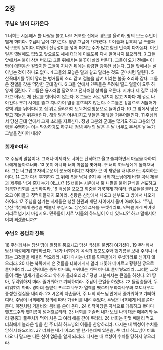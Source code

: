 ## 2장
### 주님의 날이 다가온다
1 너희는 시온에서 뿔 나팔을 불고 나의 거룩한 산에서 경보를 울려라. 땅의 모든 주민이 떨게 하여라. 주님의 날이 다가온다. 정녕 그날이 가까웠다.
2 어둠과 암흑의 날 구름과 먹구름의 날이다. 여명이 산등성이를 넘어 퍼지듯 수가 많고 힘센 민족이 다가온다. 이런 일은 옛날에도 없었고 앞으로도 세세 대대에 이르도록 다시 일어나지 않으리라.
3 그들 앞에서는 불이 삼켜 버리고 그들 뒤에서는 불꽃이 살라 버린다. 그들이 오기 전에는 이 땅이 에덴동산 같았지만 그들이 지나간 뒤에는 황량한 광야만 남는다. 그들 앞에서는 살아남는 것이 하나도 없다.
4 그들의 모습은 말과 같고 달리는 것도 군마처럼 달린다.
5 산꼭대기를 뛰어 달리는 병거들의 소리 같고 검불을 삼켜 버리는 불꽃 소리와 같다. 그들은 전열을 갖춘 막강한 군대 같다.
6 그들 앞에서 민족들은 두려워 떨고 얼굴이 모두 하얗게 질린다.
7 그들은 용사처럼 달려오고 전사처럼 성벽을 오른다. 저마다 제 길로 나아가고 아무도 제 진로를 벗어나지 않는다.
8 그들은 서로 밀치지 않고 저마다 제 길로 나아간다. 무기 사이를 뚫고 지나가며 열을 흩뜨리지 않는다.
9 그들은 성읍으로 쳐들어가 성벽 위를 뛰어다니고 집 위로 올라가며 도둑처럼 창문으로 들어간다.
10 그 앞에서 땅은 떨고 하늘은 뒤흔들린다. 해와 달은 어두워지고 별들은 제 빛을 거두어들인다.
11 주님께서 당신 군대 앞에서 크게 소리를 지르신다. 정녕 그분의 군대는 많기도 하고 그분의 명령을 수행하는 이는 막강하기도 하구나! 정녕 주님의 날은 큰 날 너무도 무서운 날 누가 그날을 견디어 내랴?
### 회개하여라
12 주님의 말씀이다. 그러나 이제라도 너희는 단식하고 울고 슬퍼하면서 마음을 다하여 나에게 돌아오너라.
13 옷이 아니라 너희 마음을 찢어라. 주 너희 하느님에게 돌아오너라. 그는 너그럽고 자비로운 이 분노에 더디고 자애가 큰 이 재앙을 내리다가도 후회하는 이다.
14 그가 다시 후회하여 그 뒤에 복을 남겨 줄지 주 너희 하느님에게 바칠 곡식 제물과 제주를 남겨 줄지 누가 아느냐?
15 너희는 시온에서 뿔 나팔을 불어 단식을 선포하고 거룩한 집회를 소집하여라.
16 백성을 모으고 회중을 거룩하게 하여라. 원로들을 불러 모으고 아이들과 젖먹이들까지 모아라. 신랑은 신방에서 나오고 신부도 그 방에서 나오게 하여라.
17 주님을 섬기는 사제들은 성전 현관과 제단 사이에서 울며 아뢰어라. “주님, 당신 백성에게 동정을 베풀어 주십시오. 당신의 소유를 우셋거리로, 민족들에게 이야깃거리로 넘기지 마십시오. 민족들이 서로 ‘저들의 하느님이 어디 있느냐?’ 하고 말해서야 어찌 되겠습니까?”
### 주님의 응답과 강복
18 주님께서는 당신 땅에 열정을 품으시고 당신 백성을 불쌍히 여기셨다.
19 주님께서 당신 백성에게 대답하셨다. “내가 너희에게 곡식과 햇포도주와 햇기름을 보내 주리니 너희는 그것들을 배불리 먹으리라. 내가 다시는 너희를 민족들에게 우셋거리로 넘기지 않으리라.
20 나는 북쪽에서 온 것들을 너희에게서 멀리 내쫓아 메마르고 황량한 땅으로 몰아내리라. 그 전위대는 동쪽 바다로, 후위대는 서쪽 바다로 몰아넣으리라. 그러면 그것들이 썩는 냄새가 올라오고 악취가 올라오리라.” 정녕 그분께서는 큰일을 하셨다.
21 땅아, 두려워하지 마라. 즐거워하고 기뻐하여라. 주님이 큰일을 하였다.
22 들짐승들아, 두려워하지 마라. 광야의 풀밭이 푸르고 나무가 열매를 맺으며 무화과나무와 포도나무도 풍성한 결실을 내리라.
23 시온의 자손들아, 주 너희 하느님 안에서 즐거워하고 기뻐하여라. 주님이 너희에게 정의에 따라 가을비를 내려 주었다. 주님은 너희에게 비를 쏟아 준다. 이전처럼 가을비와 봄비를 쏟아 준다.
24 타작마당은 곡식으로 가득하고 확마다 햇포도주와 햇기름이 넘쳐흐르리라.
25 너희를 거슬러 내가 보낸 나의 대군 메뚜기와 누리 황충과 풀무치가 먹어 치운 그 여러 해를 갚아 주리라.
26 너희는 한껏 배불리 먹고 너희에게 놀라운 일을 한 주 너희 하느님의 이름을 찬양하리라. 다시는 내 백성이 수치를 당하지 않으리라.
27 너희는 내가 이스라엘 한가운데에 있음을, 주 너희 하느님이 바로 나요 나 말고는 다른 신이 없음을 알게 되리라. 다시는 내 백성이 수치를 당하지 않으리라.
